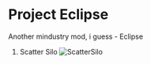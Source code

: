# Project Eclipse
Another mindustry mod, i guess - Eclipse
1. Scatter Silo
![ScatterSilo](https://imgur.com/a/cHNCPzs)
